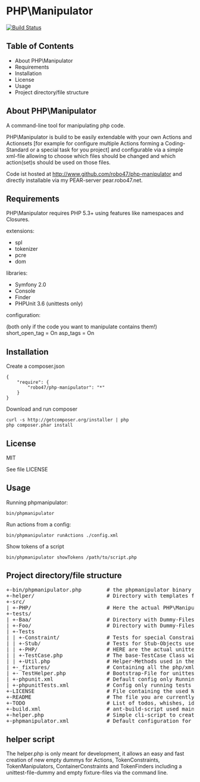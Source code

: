 PHP\Manipulator
==============

[![Build Status](https://secure.travis-ci.org/robo47/PHP-Manipulator.png)](robo47/PHP-Manipulator)


Table of Contents
-----------------

* About PHP\Manipulator
* Requirements
* Installation
* License
* Usage
* Project directory/file structure


About PHP\Manipulator
---------------------

A command-line tool for manipulating php code.

PHP\Manipulator is build to be easily extendable with your own Actions and Actionsets
[for example for configure multiple Actions forming a Coding-Standard or a
special task for you project] and configurable via a simple xml-file allowing to
choose which files should be changed and which action(set)s should be used on those files.

Code ist hosted at http://www.github.com/robo47/php-manipulator and directly
installable via my PEAR-server pear.robo47.net.


Requirements
------------

PHP\Manipulator requires PHP 5.3+ using features like namespaces and Closures.

extensions:

* spl
* tokenizer
* pcre
* dom

libraries:

* Symfony 2.0
 * Console
 * Finder
* PHPUnit 3.6 (unittests only)

configuration:

(both only if the code you want to manipulate contains them!)
short_open_tag = On
asp_tags = On


Installation
------------

Create a composer.json 

    {
        "require": {
            "robo47/php-manipulator": "*"
        }
    }

Download and run composer

    curl -s http://getcomposer.org/installer | php
    php composer.phar install

License
-------

MIT

See file LICENSE


Usage
-----

Running phpmanipulator:

    bin/phpmanipulator

Run actions from a config:

    bin/phpmanipulator runActions ./config.xml

Show tokens of a script

    bin/phpmanipulator showTokens /path/to/script.php


Project directory/file structure
--------------------------------

<pre>
+-bin/phpmanipulator.php        # the phpmanipulator binary
+-helper/                       # Directory with templates for creating new Classes
+-src/
| +-PHP/                        # Here the actual PHP\Manipulators Code is located
+-tests/
| +-Baa/                        # Directory with Dummy-Files for testing Components, the Config and Loading
| +-Foo/                        # Directory with Dummy-Files for testing Components, the Config and Loading
| +-Tests
| | +-Constraint/               # Tests for special Constraints used in the tests
| | +-Stub/                     # Tests for Stub-Objects used in the tests
| | +-PHP/                      # HERE are the actual unittests for PHP\Manipulator
| | +-TestCase.php              # The base-TestCase Class with additional asserts using the new Constraints and some other methods
| | +-Util.php                  # Helper-Methods used in the Constraints and for Debugging while riding new Code
| +-_fixtures/                  # Containing all the php/xml-files used in the unittests ordered in subdirectories for each namespace below \PHP\Manipulator
| +- TestHelper.php             # Bootstrap-File for unittests setting include-path and setting up the Symfony-Autoloader
| +-phpunit.xml                 # Default config only Running Tests in /tests/Tests/PHP
| +-phpunitTests.xml            # Config only running tests of "testing-components" like the Constraints, the Stubs, the TestCase and the Util-class.
+-LICENSE                       # File containing the used New BSD-License for PHP\Manipulator
+-README                        # The file you are currently reading
+-TODO                          # List of todos, whishes, ideas and plans
+-build.xml                     # ant-build-script used mainly by hudson for running all tools around a build (phpunit, phpcpd, phpcs, phplint, phpunit, ... )
+-helper.php                    # Simple cli-script to create new Classes + unitests + empty fixture-files
+-phpmanipulator.xml            # Default configuration for running phpManipulator for enforcing coding-standard for itself by formatting/indenting code the right way (formatting not like expected yet!)
</pre>


helper script
-------------

The helper.php is only meant for development, it allows an easy and fast creation of new empty dummys for Actions,
TokenConstraints, TokenManipulators, ContainerConstraints and TokenFinders including a unittest-file-dummy and empty fixture-files via
the command line.
